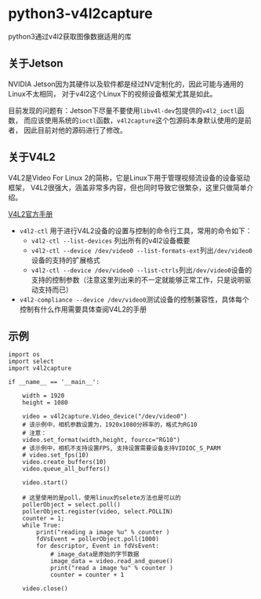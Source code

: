 # python3-v4l2capture

python3通过v4l2获取图像数据适用的库

## 关于Jetson

NVIDIA Jetson因为其硬件以及软件都是经过NV定制化的，因此可能与通用的Linux不太相同，
对于v4l2这个Linux下的视频设备框架尤其是如此。

目前发现的问题有：Jetson下尽量不要使用`libv4l-dev`包提供的`v4l2_ioctl`函数，
而应该使用系统的`ioctl`函数，`v4l2capture`这个包源码本身默认使用的是前者，
因此目前对他的源码进行了修改。


## 关于V4L2

V4L2是Video For Linux 2的简称，它是Linux下用于管理视频流设备的设备驱动框架，
V4L2很强大，涵盖非常多内容，但也同时导致它很繁杂，这里只做简单介绍。

[V4L2官方手册](https://www.kernel.org/doc/html/v4.9/media/uapi/v4l/v4l2.html)

- `v4l2-ctl` 用于进行V4L2设备的设置与控制的命令行工具，常用的命令如下：
	- `v4l2-ctl --list-devices` 列出所有的v4l2设备概要
	- `v4l2-ctl --device /dev/video0 --list-formats-ext`列出`/dev/video0`设备的支持的扩展格式
	- `v4l2-ctl --device /dev/video0 --list-ctrls`列出`/dev/video0`设备的支持的控制参数（注意这里列出来的不一定就能够正常工作，只是说明驱动支持而已）
- `v4l2-compliance --device /dev/video0`测试设备的控制兼容性，具体每个控制有什么作用需要具体查阅V4L2的手册

## 示例

```python3
import os
import select
import v4l2capture

if __name__ == '__main__':

    width = 1920
    height = 1080

    video = v4l2capture.Video_device("/dev/video0")
	# 该示例中，相机参数设置为，1920x1080分辨率的，格式为RG10
	# 注意：
    video.set_format(width,height, fourcc="RG10")
	# 该示例中，相机不支持设置FPS, 支持设置需要设备支持VIDIOC_S_PARM
    # video.set_fps(10)
    video.create_buffers(10)
    video.queue_all_buffers()

    video.start()

	# 这里使用的是poll，使用linux的selete方法也是可以的
    pollerObject = select.poll()
    pollerObject.register(video, select.POLLIN)
    counter = 1;
    while True:
        print("reading a image %u" % counter )
        fdVsEvent = pollerObject.poll(1000)
        for descriptor, Event in fdVsEvent:
			# image_data是原始的字节数据
            image_data = video.read_and_queue()
            print("read a image %u" % counter )
            counter = counter + 1
 
    video.close()
```